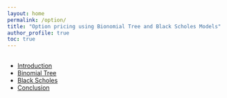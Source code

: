 ```yaml
---
layout: home
permalink: /option/
title: "Option pricing using Bionomial Tree and Black Scholes Models"
author_profile: true
toc: true
---
```

##  <a name="toc"/>
- [Introduction](#Introduction)
- [Binomial Tree](#Extract)
- [Black Scholes](#Term)
- [Conclusion](#Stationary)


``` Python



```